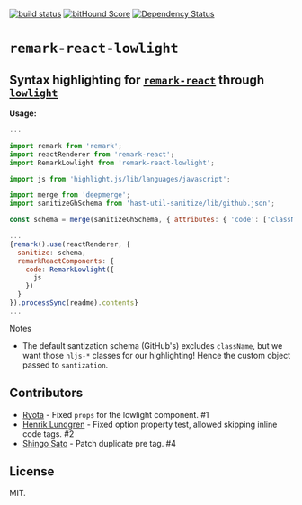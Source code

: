 [![build status](https://secure.travis-ci.org/bebraw/remark-react-lowlight.svg)](http://travis-ci.org/bebraw/remark-react-lowlight) [![bitHound Score](https://www.bithound.io/github/bebraw/remark-react-lowlight/badges/score.svg)](https://www.bithound.io/github/bebraw/remark-react-lowlight) [![Dependency Status](https://david-dm.org/bebraw/remark-react-lowlight.svg)](https://david-dm.org/bebraw/remark-react-lowlight)

# `remark-react-lowlight`
## Syntax highlighting for [`remark-react`](https://github.com/mapbox/remark-react) through [`lowlight`](https://github.com/wooorm/lowlight)

**Usage:**

```javascript
...

import remark from 'remark';
import reactRenderer from 'remark-react';
import RemarkLowlight from 'remark-react-lowlight';

import js from 'highlight.js/lib/languages/javascript';

import merge from 'deepmerge';
import sanitizeGhSchema from 'hast-util-sanitize/lib/github.json';

const schema = merge(sanitizeGhSchema, { attributes: { 'code': ['className'] } });

...
{remark().use(reactRenderer, {
  sanitize: schema,
  remarkReactComponents: {
    code: RemarkLowlight({
      js
    })
  }
}).processSync(readme).contents}
...
```

Notes
- The default santization schema (GitHub's) excludes `className`, but we want those `hljs-*` classes for our highlighting! Hence the custom object passed to `santization`.

## Contributors

* [Ryota](https://github.com/rkaneko) - Fixed `props` for the lowlight component. #1
* [Henrik Lundgren](https://github.com/henriklundgren) - Fixed option property test, allowed skipping inline code tags. #2
* [Shingo Sato](https://github.com/sugarshin) - Patch duplicate pre tag. #4

## License

MIT.
